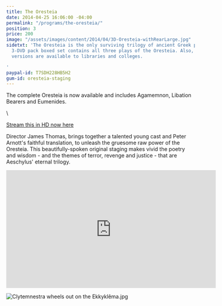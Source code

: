 ```yaml
---
title: The Oresteia
date: 2014-04-25 16:06:00 -04:00
permalink: "/programs/the-oresteia/"
position: 3
price: 200
image: "/assets/images/content/2014/04/3D-Oresteia-withRearLarge.jpg"
sidetxt: 'The Oresteia is the only surviving trilogy of ancient Greek plays. This
  3-DVD pack boxed set contains all three plays of the Oresteia. Also, HD digital
  versions are available to libraries and colleges.

'
paypal-id: T7SDH228HB5H2
gum-id: oresteia-staging
---
```


The complete Oresteia is now available and includes Agamemnon, Libation Bearers and Eumenides.

<script src="https://gumroad.com/js/gumroad.js"></script>\
<a class="gumroad-button" href="https://macmillanfilms.gumroad.com/l/LAqyt?wanted=true">Stream this in HD now here</a>

Director James Thomas, brings together a talented young cast and Peter Arnott's faithful translation, to unleash the gruesome raw power of the Oresteia. This beautifully-spoken original staging makes vivid the poetry and wisdom - and the themes of terror, revenge and justice - that are Aeschylus' eternal trilogy.

<iframe src="https://www.youtube.com/embed/I_BBr20t_gA?rel=0&modestbranding=1&autohide=1" class="yt" width="560" height="315" frameborder="0" allowfullscreen="allowfullscreen"></iframe>

![Clytemnestra wheels out on the Ekkyklêma.jpg](/uploads/Clytemnestra%20wheels%20out%20on%20the%20Ekkykle%CC%82ma.jpg)